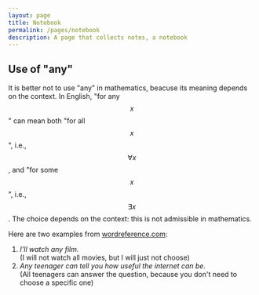 ```yaml
---
layout: page
title: Notebook
permalink: /pages/notebook
description: A page that collects notes, a notebook
---
```


Use of "any"
------------

It is better not to use "any" in mathematics, beacuse its meaning depends on the context.
In English, "for any $$x$$" can mean both "for all $$x$$", i.e., $$\forall x$$, and "for some $$x$$", i.e., $$\exists x$$.
The choice depends on the context: this is not admissible in mathematics.

Here are two examples from [wordreference.com](https://www.wordreference.com/enit/any):
1. *I'll watch any film.*  
	 (I will not watch all movies, but I will just not choose)
2. *Any teenager can tell you how useful the internet can be.*  
	 (All teenagers can answer the question, because you don't need to choose a specific one)
